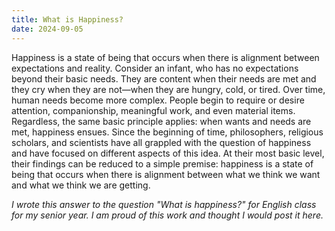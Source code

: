 ```yaml
---
title: What is Happiness?
date: 2024-09-05
---
```


Happiness is a state of being that occurs when there is alignment between expectations and reality. Consider an infant, who has no expectations beyond their basic needs. They are content when their needs are met and they cry when they are not—when they are hungry, cold, or tired. Over time, human needs become more complex. People begin to require or desire attention, companionship, meaningful work, and even material items. Regardless, the same basic principle applies: when wants and needs are met, happiness ensues. Since the beginning of time, philosophers, religious scholars, and scientists have all grappled with the question of happiness and have focused on different aspects of this idea. At their most basic level, their findings can be reduced to a simple premise: happiness is a state of being that occurs when there is alignment between what we think we want and what we think we are getting.

*I wrote this answer to the question "What is happiness?" for English class for my senior year. I am proud of this work and thought I would post it here.*
